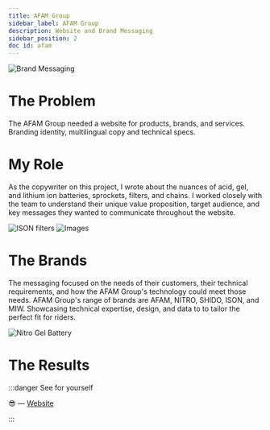 ```yaml
---
title: AFAM Group 
sidebar_label: AFAM Group
description: Website and Brand Messaging 
sidebar_position: 2
doc id: afam
---
```


![Brand Messaging](/img/afam3.png)

# The Problem

The AFAM Group needed a website for products, brands, and services. Branding identity, multilingual copy and technical specs.


# My Role

As the copywriter on this project, I wrote about the nuances of acid, gel, and lithium ion batteries, sprockets, filters, and chains. I worked closely with the team to understand their unique value proposition, target audience, and key messages they wanted to communicate throughout the website.


![ISON filters](/img/afam1.png)
![Images](/img/afam.png)

# The Brands

The messaging focused on the needs of their customers, their technical requirements, and how the AFAM Group's technology could meet those needs. AFAM Group's range of brands are AFAM, NITRO, SHIDO, ISON, and MIW. Showcasing technical expertise, design, and data to to tailor the perfect fit for riders.

![Nitro Gel Battery](/img/afam2.png)

# The Results
:::danger See for yourself

😎 — [Website](https://afam-group.com/)

:::
